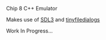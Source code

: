 Chip 8 C++ Emulator

Makes use of [SDL3](https://www.libsdl.org/) and [tinyfiledialogs](https://sourceforge.net/projects/tinyfiledialogs/)

Work In Progress...
